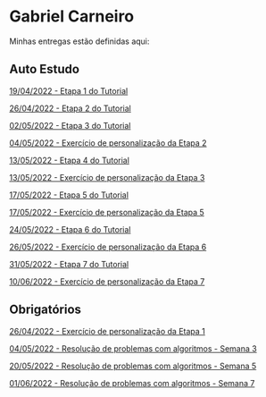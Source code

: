 # Gabriel Carneiro
Minhas entregas estão definidas aqui:
## Auto Estudo
<a href="https://github.com/Intelihub/Template_Aluno/blob/main/02_AUT_EST_ENTREGA/Coloque%20aqui%20as%20entregas%20do%20seu%20auto%20estudo.rtf"> 19/04/2022 - Etapa 1 do Tutorial </a>

<a href="https://github.com/gbcarneiro/modulo-2/tree/main/02_TUTORIAL/Semana%202"> 26/04/2022 - Etapa 2 do Tutorial </a>

<a href="https://github.com/gbcarneiro/modulo-2/tree/main/02_TUTORIAL/Semana%203"> 02/05/2022 - Etapa 3 do Tutorial </a>

<a href="https://github.com/gbcarneiro/modulo-2/tree/main/02_TUTORIAL/Semana%203"> 04/05/2022 -  Exercício de personalização da Etapa 2</a>

<a href="https://github.com/gbcarneiro/modulo-2/tree/main/02_TUTORIAL/Semana%204"> 13/05/2022 - Etapa 4 do Tutorial </a>

<a href="https://github.com/gbcarneiro/modulo-2/tree/main/03_AUT_EST_ENTREGA/Semana%204"> 13/05/2022 -  Exercício de personalização da Etapa 3</a>

<a href="https://github.com/gbcarneiro/modulo-2/tree/main/02_TUTORIAL/Semana%205"> 17/05/2022 - Etapa 5 do Tutorial </a>

<a href="https://github.com/gbcarneiro/modulo-2/tree/main/03_AUT_EST_ENTREGA/Semana%205"> 17/05/2022 -  Exercício de personalização da Etapa 5</a>

<a href="https://github.com/gbcarneiro/modulo-2/tree/main/02_TUTORIAL/Semana%206"> 24/05/2022 - Etapa 6 do Tutorial </a>

<a href="https://github.com/gbcarneiro/modulo-2/tree/main/03_AUT_EST_ENTREGA/Semana%206"> 26/05/2022 -  Exercício de personalização da Etapa 6</a>

<a href="https://github.com/gbcarneiro/modulo-2/tree/main/02_TUTORIAL/Semana%207"> 31/05/2022 - Etapa 7 do Tutorial </a>

<a href="https://github.com/gbcarneiro/modulo-2/tree/main/03_AUT_EST_ENTREGA/Semana%208"> 10/06/2022 -  Exercício de personalização da Etapa 7</a>

## Obrigatórios
<a href="https://github.com/gbcarneiro/modulo-2/tree/main/03_AUT_EST_ENTREGA/Semana%202"> 26/04/2022 - Exercício de personalização da Etapa 1 </a>

<a href="https://github.com/gbcarneiro/modulo-2/tree/main/04_AUT_EST_EX_OBRIGATORIOS/Semana%203"> 04/05/2022 - Resolução de problemas com algoritmos - Semana 3 </a>

<a href="https://github.com/gbcarneiro/modulo-2/tree/main/04_AUT_EST_EX_OBRIGATORIOS/Semana%205"> 20/05/2022 - Resolução de problemas com algoritmos - Semana 5 </a>

<a href="https://github.com/gbcarneiro/modulo-2/tree/main/04_AUT_EST_EX_OBRIGATORIOS/Semana%207"> 01/06/2022 - Resolução de problemas com algoritmos - Semana 7 </a>


